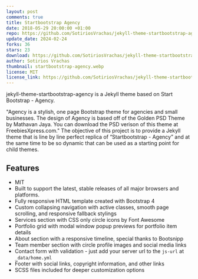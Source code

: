 ```yaml
---
layout: post
comments: true
title: Startbootstrap Agency
date: 2018-05-29 20:00:00 +01:00
repo: https://github.com/SotiriosVrachas/jekyll-theme-startbootstrap-agency
update_date: 2024-02-24
forks: 36
stars: 23
download: https://github.com/SotiriosVrachas/jekyll-theme-startbootstrap-agency/archive/master.zip
author: Sotirios Vrachas
thumbnail: startbootstrap-agency.webp
license: MIT
license_link: https://github.com/SotiriosVrachas/jekyll-theme-startbootstrap-agency/blob/master/LICENSE.txt
---
```


jekyll-theme-startbootstrap-agency is a Jekyll theme based on Start Bootstrap - Agency.

"Agency is a stylish, one page Bootstrap theme for agencies and small businesses. The design of Agency is based off of the Golden PSD Theme by Mathavan Jaya. You can download the PSD verison of this theme at FreebiesXpress.com."
The objective of this project is to provide a Jekyll theme that is line by line perfect replica of “Startbootstrap - Agency” and at the same time to be so dynamic that can be used as a starting point for child themes.

## Features

* MIT
* Built to support the latest, stable releases of all major browsers and platforms.
* Fully responsive HTML template created with Bootstrap 4
* Custom collapsing navigation with active classes, smooth page scrolling, and responsive fallback stylings
* Services section with CSS only circle icons by Font Awesome
* Portfolio grid with modal window popup previews for portfolio item details
* About section with a responsive timeline, special thanks to Bootsnipp
* Team member section with circle profile images and social media links
* Contact form with validation - just add your server url to the `js-url` at `_data/home.yml`
* Footer with social links, copyright information, and other links
* SCSS files included for deeper customization options
